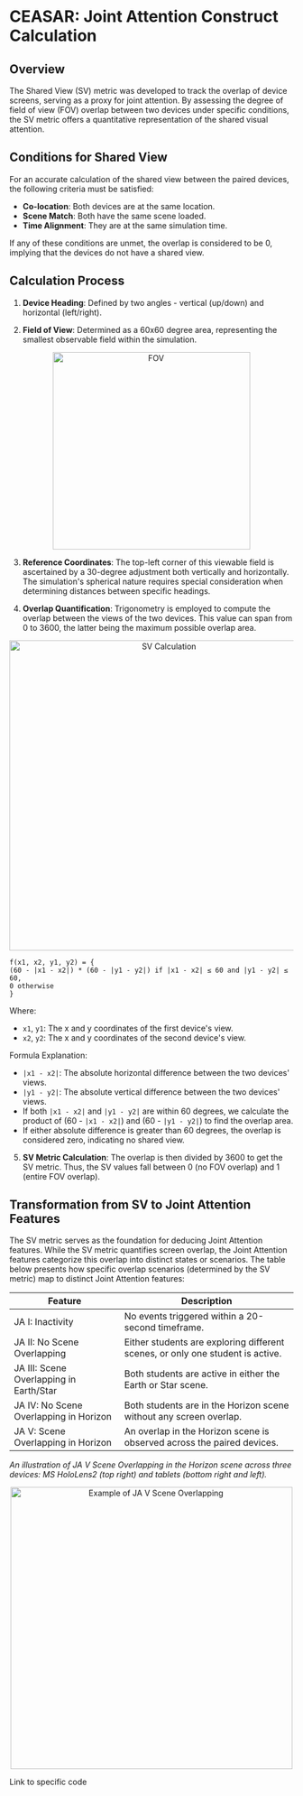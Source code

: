 # CEASAR: Joint Attention Construct Calculation

## Overview
The Shared View (SV) metric was developed to track the overlap of device screens, serving as a proxy for joint attention. By assessing the degree of field of view (FOV) overlap between two devices under specific conditions, the SV metric offers a quantitative representation of the shared visual attention.

## Conditions for Shared View
For an accurate calculation of the shared view between the paired devices, the following criteria must be satisfied:

- **Co-location**: Both devices are at the same location.
- **Scene Match**: Both have the same scene loaded.
- **Time Alignment**: They are at the same simulation time.

If any of these conditions are unmet, the overlap is considered to be 0, implying that the devices do not have a shared view.

## Calculation Process

1. **Device Heading**:
   Defined by two angles - vertical (up/down) and horizontal (left/right).
   
2. **Field of View**:
   Determined as a 60x60 degree area, representing the smallest observable field within the simulation.
   
<p align="center">
  <img width="350" src="https://github.com/imdata-lab/ceasar/assets/54631893/8b773f47-e2a6-42d5-b18f-0a548e2ebc17" alt="FOV">
</p>

3. **Reference Coordinates**:
   The top-left corner of this viewable field is ascertained by a 30-degree adjustment both vertically and horizontally. The simulation's spherical nature requires special consideration when determining distances between specific headings.

4. **Overlap Quantification**:
   Trigonometry is employed to compute the overlap between the views of the two devices. This value can span from 0 to 3600, the latter being the maximum possible overlap area.

<p align="center">
  <img width="550" src="https://github.com/imdata-lab/ceasar/assets/54631893/d31b33f9-f522-455c-9302-e41f1c590086" alt="SV Calculation">
 </p>
  
  ```
f(x1, x2, y1, y2) = {
(60 - |x1 - x2|) * (60 - |y1 - y2|) if |x1 - x2| ≤ 60 and |y1 - y2| ≤ 60,
0 otherwise
}
  ```

Where:
- `x1`, `y1`: The x and y coordinates of the first device's view.
- `x2`, `y2`: The x and y coordinates of the second device's view.

Formula Explanation:
- `|x1 - x2|`: The absolute horizontal difference between the two devices' views.
- `|y1 - y2|`: The absolute vertical difference between the two devices' views.
- If both `|x1 - x2|` and `|y1 - y2|` are within 60 degrees, we calculate the product of (60 - `|x1 - x2|`) and (60 - `|y1 - y2|`) to find the overlap area.
- If either absolute difference is greater than 60 degrees, the overlap is considered zero, indicating no shared view.


5. **SV Metric Calculation**:
   The overlap is then divided by 3600 to get the SV metric. Thus, the SV values fall between 0 (no FOV overlap) and 1 (entire FOV overlap).

## Transformation from SV to Joint Attention Features
The SV metric serves as the foundation for deducing Joint Attention features. While the SV metric quantifies screen overlap, the Joint Attention features categorize this overlap into distinct states or scenarios. The table below presents how specific overlap scenarios (determined by the SV metric) map to distinct Joint Attention features:

| Feature                                 | Description                                                                                |
|-----------------------------------------|--------------------------------------------------------------------------------------------|
| JA I: Inactivity                        | No events triggered within a 20-second timeframe.                                          |
| JA II: No Scene Overlapping             | Either students are exploring different scenes, or only one student is active.             |
| JA III: Scene Overlapping in Earth/Star | Both students are active in either the Earth or Star scene.                                |
| JA IV: No Scene Overlapping in Horizon  | Both students are in the Horizon scene without any screen overlap.                         |
| JA V: Scene Overlapping in Horizon      | An overlap in the Horizon scene is observed across the paired devices.                     |

_An illustration of JA V Scene Overlapping in the Horizon scene across three devices: MS HoloLens2 (top right) and tablets (bottom right and left)._
<p align="center">
  <img width="500" src="https://github.com/imdata-lab/ceasar/assets/54631893/f4333532-ede1-477b-adc6-9792a51fc167" alt="Example of JA V Scene Overlapping">
</p>

Link to specific code
